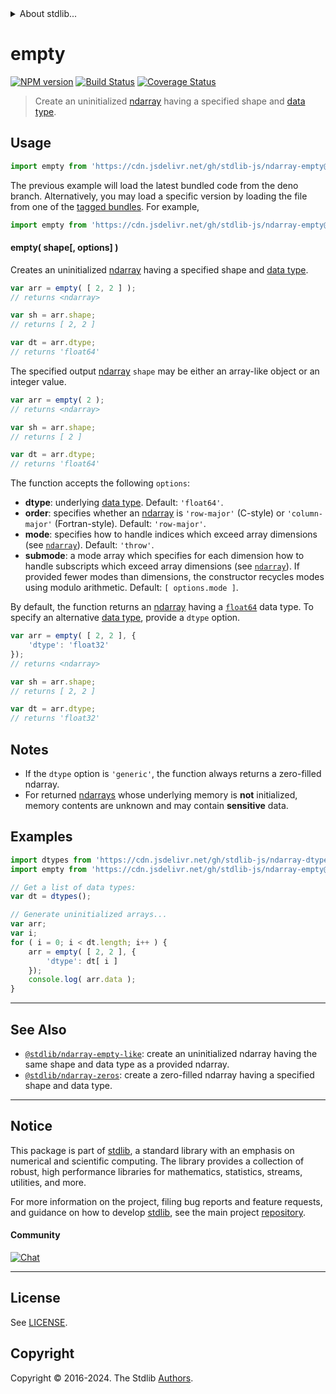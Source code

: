 <!--

@license Apache-2.0

Copyright (c) 2023 The Stdlib Authors.

Licensed under the Apache License, Version 2.0 (the "License");
you may not use this file except in compliance with the License.
You may obtain a copy of the License at

   http://www.apache.org/licenses/LICENSE-2.0

Unless required by applicable law or agreed to in writing, software
distributed under the License is distributed on an "AS IS" BASIS,
WITHOUT WARRANTIES OR CONDITIONS OF ANY KIND, either express or implied.
See the License for the specific language governing permissions and
limitations under the License.

-->


<details>
  <summary>
    About stdlib...
  </summary>
  <p>We believe in a future in which the web is a preferred environment for numerical computation. To help realize this future, we've built stdlib. stdlib is a standard library, with an emphasis on numerical and scientific computation, written in JavaScript (and C) for execution in browsers and in Node.js.</p>
  <p>The library is fully decomposable, being architected in such a way that you can swap out and mix and match APIs and functionality to cater to your exact preferences and use cases.</p>
  <p>When you use stdlib, you can be absolutely certain that you are using the most thorough, rigorous, well-written, studied, documented, tested, measured, and high-quality code out there.</p>
  <p>To join us in bringing numerical computing to the web, get started by checking us out on <a href="https://github.com/stdlib-js/stdlib">GitHub</a>, and please consider <a href="https://opencollective.com/stdlib">financially supporting stdlib</a>. We greatly appreciate your continued support!</p>
</details>

# empty

[![NPM version][npm-image]][npm-url] [![Build Status][test-image]][test-url] [![Coverage Status][coverage-image]][coverage-url] <!-- [![dependencies][dependencies-image]][dependencies-url] -->

> Create an uninitialized [ndarray][@stdlib/ndarray/ctor] having a specified shape and [data type][@stdlib/ndarray/dtypes].

<!-- Section to include introductory text. Make sure to keep an empty line after the intro `section` element and another before the `/section` close. -->

<section class="intro">

</section>

<!-- /.intro -->

<!-- Package usage documentation. -->



<section class="usage">

## Usage

```javascript
import empty from 'https://cdn.jsdelivr.net/gh/stdlib-js/ndarray-empty@deno/mod.js';
```
The previous example will load the latest bundled code from the deno branch. Alternatively, you may load a specific version by loading the file from one of the [tagged bundles](https://github.com/stdlib-js/ndarray-empty/tags). For example,

```javascript
import empty from 'https://cdn.jsdelivr.net/gh/stdlib-js/ndarray-empty@v0.2.0-deno/mod.js';
```

#### empty( shape\[, options] )

Creates an uninitialized [ndarray][@stdlib/ndarray/ctor] having a specified shape and [data type][@stdlib/ndarray/dtypes].

```javascript
var arr = empty( [ 2, 2 ] );
// returns <ndarray>

var sh = arr.shape;
// returns [ 2, 2 ]

var dt = arr.dtype;
// returns 'float64'
```

The specified output [ndarray][@stdlib/ndarray/ctor] `shape` may be either an array-like object or an integer value.

```javascript
var arr = empty( 2 );
// returns <ndarray>

var sh = arr.shape;
// returns [ 2 ]

var dt = arr.dtype;
// returns 'float64'
```

The function accepts the following `options`:

-   **dtype**: underlying [data type][@stdlib/ndarray/dtypes]. Default: `'float64'`.
-   **order**: specifies whether an [ndarray][@stdlib/ndarray/ctor] is `'row-major'` (C-style) or `'column-major'` (Fortran-style). Default: `'row-major'`.
-   **mode**: specifies how to handle indices which exceed array dimensions (see [`ndarray`][@stdlib/ndarray/ctor]). Default: `'throw'`.
-   **submode**: a mode array which specifies for each dimension how to handle subscripts which exceed array dimensions  (see [`ndarray`][@stdlib/ndarray/ctor]). If provided fewer modes than dimensions, the constructor recycles modes using modulo arithmetic. Default: `[ options.mode ]`.

By default, the function returns an [ndarray][@stdlib/ndarray/ctor] having a [`float64`][@stdlib/ndarray/dtypes] data type. To specify an alternative [data type][@stdlib/ndarray/dtypes], provide a `dtype` option.

```javascript
var arr = empty( [ 2, 2 ], {
    'dtype': 'float32'
});
// returns <ndarray>

var sh = arr.shape;
// returns [ 2, 2 ]

var dt = arr.dtype;
// returns 'float32'
```

</section>

<!-- /.usage -->

<!-- Package usage notes. Make sure to keep an empty line after the `section` element and another before the `/section` close. -->

<section class="notes">

## Notes

-   If the `dtype` option is `'generic'`, the function always returns a zero-filled ndarray.
-   For returned [ndarrays][@stdlib/ndarray/ctor] whose underlying memory is **not** initialized, memory contents are unknown and may contain **sensitive** data.

</section>

<!-- /.notes -->

<!-- Package usage examples. -->

<section class="examples">

## Examples

<!-- eslint no-undef: "error" -->

```javascript
import dtypes from 'https://cdn.jsdelivr.net/gh/stdlib-js/ndarray-dtypes@deno/mod.js';
import empty from 'https://cdn.jsdelivr.net/gh/stdlib-js/ndarray-empty@deno/mod.js';

// Get a list of data types:
var dt = dtypes();

// Generate uninitialized arrays...
var arr;
var i;
for ( i = 0; i < dt.length; i++ ) {
    arr = empty( [ 2, 2 ], {
        'dtype': dt[ i ]
    });
    console.log( arr.data );
}
```

</section>

<!-- /.examples -->

<!-- Section to include cited references. If references are included, add a horizontal rule *before* the section. Make sure to keep an empty line after the `section` element and another before the `/section` close. -->

<section class="references">

</section>

<!-- /.references -->

<!-- Section for related `stdlib` packages. Do not manually edit this section, as it is automatically populated. -->

<section class="related">

* * *

## See Also

-   <span class="package-name">[`@stdlib/ndarray-empty-like`][@stdlib/ndarray/empty-like]</span><span class="delimiter">: </span><span class="description">create an uninitialized ndarray having the same shape and data type as a provided ndarray.</span>
-   <span class="package-name">[`@stdlib/ndarray-zeros`][@stdlib/ndarray/zeros]</span><span class="delimiter">: </span><span class="description">create a zero-filled ndarray having a specified shape and data type.</span>

</section>

<!-- /.related -->

<!-- Section for all links. Make sure to keep an empty line after the `section` element and another before the `/section` close. -->


<section class="main-repo" >

* * *

## Notice

This package is part of [stdlib][stdlib], a standard library with an emphasis on numerical and scientific computing. The library provides a collection of robust, high performance libraries for mathematics, statistics, streams, utilities, and more.

For more information on the project, filing bug reports and feature requests, and guidance on how to develop [stdlib][stdlib], see the main project [repository][stdlib].

#### Community

[![Chat][chat-image]][chat-url]

---

## License

See [LICENSE][stdlib-license].


## Copyright

Copyright &copy; 2016-2024. The Stdlib [Authors][stdlib-authors].

</section>

<!-- /.stdlib -->

<!-- Section for all links. Make sure to keep an empty line after the `section` element and another before the `/section` close. -->

<section class="links">

[npm-image]: http://img.shields.io/npm/v/@stdlib/ndarray-empty.svg
[npm-url]: https://npmjs.org/package/@stdlib/ndarray-empty

[test-image]: https://github.com/stdlib-js/ndarray-empty/actions/workflows/test.yml/badge.svg?branch=v0.2.0
[test-url]: https://github.com/stdlib-js/ndarray-empty/actions/workflows/test.yml?query=branch:v0.2.0

[coverage-image]: https://img.shields.io/codecov/c/github/stdlib-js/ndarray-empty/main.svg
[coverage-url]: https://codecov.io/github/stdlib-js/ndarray-empty?branch=main

<!--

[dependencies-image]: https://img.shields.io/david/stdlib-js/ndarray-empty.svg
[dependencies-url]: https://david-dm.org/stdlib-js/ndarray-empty/main

-->

[chat-image]: https://img.shields.io/gitter/room/stdlib-js/stdlib.svg
[chat-url]: https://app.gitter.im/#/room/#stdlib-js_stdlib:gitter.im

[stdlib]: https://github.com/stdlib-js/stdlib

[stdlib-authors]: https://github.com/stdlib-js/stdlib/graphs/contributors

[umd]: https://github.com/umdjs/umd
[es-module]: https://developer.mozilla.org/en-US/docs/Web/JavaScript/Guide/Modules

[deno-url]: https://github.com/stdlib-js/ndarray-empty/tree/deno
[deno-readme]: https://github.com/stdlib-js/ndarray-empty/blob/deno/README.md
[umd-url]: https://github.com/stdlib-js/ndarray-empty/tree/umd
[umd-readme]: https://github.com/stdlib-js/ndarray-empty/blob/umd/README.md
[esm-url]: https://github.com/stdlib-js/ndarray-empty/tree/esm
[esm-readme]: https://github.com/stdlib-js/ndarray-empty/blob/esm/README.md
[branches-url]: https://github.com/stdlib-js/ndarray-empty/blob/main/branches.md

[stdlib-license]: https://raw.githubusercontent.com/stdlib-js/ndarray-empty/main/LICENSE

[@stdlib/ndarray/ctor]: https://github.com/stdlib-js/ndarray-ctor/tree/deno

[@stdlib/ndarray/dtypes]: https://github.com/stdlib-js/ndarray-dtypes/tree/deno

<!-- <related-links> -->

[@stdlib/ndarray/empty-like]: https://github.com/stdlib-js/ndarray-empty-like/tree/deno

[@stdlib/ndarray/zeros]: https://github.com/stdlib-js/ndarray-zeros/tree/deno

<!-- </related-links> -->

</section>

<!-- /.links -->
